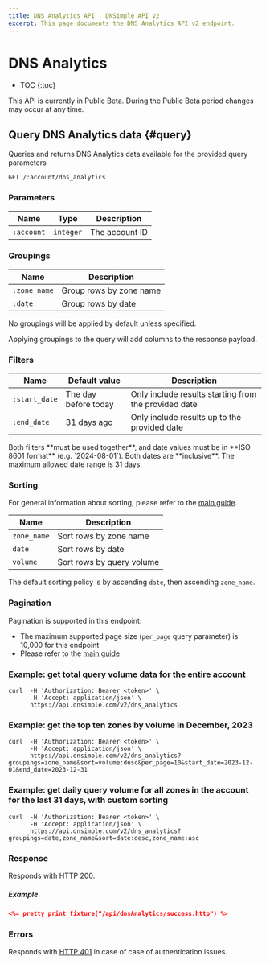```yaml
---
title: DNS Analytics API | DNSimple API v2
excerpt: This page documents the DNS Analytics API v2 endpoint.
---
```


# DNS Analytics

* TOC
{:toc}

<note>
  This API is currently in Public Beta. During the Public Beta period changes may occur at any time.
</note>

## Query DNS Analytics data {#query}

Queries and returns DNS Analytics data available for the provided query parameters 

~~~
GET /:account/dns_analytics
~~~

### Parameters

Name | Type | Description
-----|------|------------
`:account` | `integer` | The account ID

### Groupings

Name | Description
-----|------------
`:zone_name` | Group rows by zone name
`:date` | Group rows by date

No groupings will be applied by default unless specified.

<info>
Applying groupings to the query will add columns to the response payload.
</info>

### Filters

Name | Default value | Description
-----|---------------|------------
`:start_date` | The day before today | Only include results starting from the provided date
`:end_date` | 31 days ago | Only include results up to the provided date

<info>
Both filters **must be used together**, and date values must be in **ISO 8601 format** (e.g. `2024-08-01`). Both dates are **inclusive**.
</info>

<warning>
The maximum allowed date range is 31 days.
</warning>

### Sorting

For general information about sorting, please refer to the [main guide](/v2/#sorting).

Name | Description
-----|------------
`zone_name` | Sort rows by zone name
`date` | Sort rows by date
`volume` | Sort rows by query volume

The default sorting policy is by ascending `date`, then ascending `zone_name`.

### Pagination

Pagination is supported in this endpoint:

- The maximum supported page size (`per_page` query parameter) is 10,000 for this endpoint
- Please refer to the [main guide](/v2/#pagination)

### Example: get total query volume data for the entire account

~~~
curl  -H 'Authorization: Bearer <token>' \
      -H 'Accept: application/json' \
      https://api.dnsimple.com/v2/dns_analytics
~~~

### Example: get the top ten zones by volume in December, 2023

~~~
curl  -H 'Authorization: Bearer <token>' \
      -H 'Accept: application/json' \
      https://api.dnsimple.com/v2/dns_analytics?groupings=zone_name&sort=volume:desc&per_page=10&start_date=2023-12-01&end_date=2023-12-31
~~~

### Example: get daily query volume for all zones in the account for the last 31 days, with custom sorting

~~~
curl  -H 'Authorization: Bearer <token>' \
      -H 'Accept: application/json' \
      https://api.dnsimple.com/v2/dns_analytics?groupings=date,zone_name&sort=date:desc,zone_name:asc
~~~

### Response

Responds with HTTP 200.

##### Example

~~~json
<%= pretty_print_fixture("/api/dnsAnalytics/success.http") %>
~~~

### Errors

Responds with [HTTP 401](/v2#unauthorized) in case of case of authentication issues.